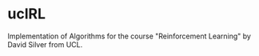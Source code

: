 # uclRL
Implementation of Algorithms for the course "Reinforcement Learning" by David Silver from UCL.
